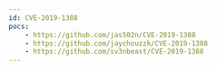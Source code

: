 ```yaml
---
id: CVE-2019-1388
pocs:
    - https://github.com/jas502n/CVE-2019-1388
    - https://github.com/jaychouzzk/CVE-2019-1388
    - https://github.com/sv3nbeast/CVE-2019-1388
---
```


